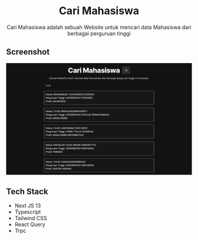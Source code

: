 <div align="center">
  <h1>Cari Mahasiswa</h1>
  <p>Cari Mahasiswa adalah sebuah Website untuk mencari data Mahasiswa dari berbagai perguruan tinggi</p>
</div>

## Screenshot

![ss 1](./public/ss-1.png)

## Tech Stack

- Next JS 13
- Typescript
- Tailwind CSS
- React Query
- Trpc

